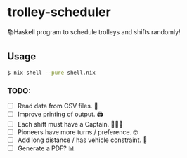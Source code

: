 # trolley-scheduler

📚Haskell program to schedule trolleys and shifts randomly!

## Usage

```sh
$ nix-shell --pure shell.nix
```

### TODO:

- [ ] Read data from CSV files. 📖
- [ ] Improve printing of output. 🖨
- [ ] Each shift must have a Captain. 👨🏼‍✈️
- [ ] Pioneers have more turns / preference. 🤓
- [ ] Add long distance / has vehicle constraint. 🚗
- [ ] Generate a PDF? 📊
